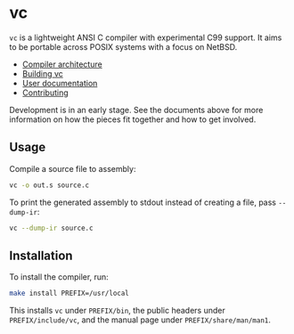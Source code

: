 # vc

`vc` is a lightweight ANSI C compiler with experimental C99 support. It
aims to be portable across POSIX systems with a focus on NetBSD.

- [Compiler architecture](docs/architecture.md)
- [Building vc](docs/building.md)
- [User documentation](docs/vcdoc.md)
- [Contributing](CONTRIBUTING.md)

Development is in an early stage. See the documents above for more
information on how the pieces fit together and how to get involved.

## Usage

Compile a source file to assembly:

```sh
vc -o out.s source.c
```

To print the generated assembly to stdout instead of creating a file,
pass `--dump-ir`:

```sh
vc --dump-ir source.c
```

## Installation

To install the compiler, run:

```sh
make install PREFIX=/usr/local
```

This installs `vc` under `PREFIX/bin`, the public headers under
`PREFIX/include/vc`, and the manual page under `PREFIX/share/man/man1`.
